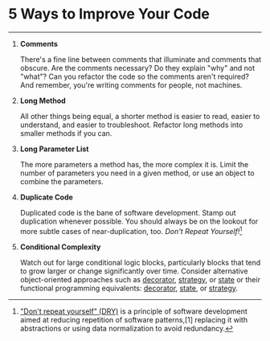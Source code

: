 # 5 Ways to Improve Your Code
---
1. **Comments**

   There's a fine line between comments that illuminate and comments that obscure. Are the comments necessary? Do they explain "why" and not "what"? Can you refactor the code so the comments aren't required? And remember, you're writing comments for people, not machines.

2. **Long Method**

   All other things being equal, a shorter method is easier to read, easier to understand, and easier to troubleshoot. Refactor long methods into smaller methods if you can.

3. **Long Parameter List**

   The more parameters a method has, the more complex it is. Limit the number of parameters you need in a given method, or use an object to combine the parameters.

4. **Duplicate Code**

   Duplicated code is the bane of software development. Stamp out duplication whenever possible. You should always be on the lookout for more subtle cases of near-duplication, too. *Don't Repeat Yourself!*[^1]

5. **Conditional Complexity**

   Watch out for large conditional logic blocks, particularly blocks that tend to grow larger or change significantly over time. Consider alternative object-oriented approaches such as [decorator](https://www.dofactory.com/javascript/design-patterns/decorator), [strategy](https://www.dofactory.com/javascript/design-patterns/strategy), or [state](https://www.dofactory.com/javascript/design-patterns/state) or their functional programming equivalents: [decorator](https://medium.com/qualyteam-engineering/decorator-design-pattern-in-functional-and-object-oriented-programming-e0a2be3c5679), [state](https://betterprogramming.pub/the-state-design-pattern-in-javascript-4eebdf5e471), or [strategy](https://thomas-rubattel.medium.com/strategy-pattern-in-functional-programming-38ddcc2b2d50).
   
 
 [^1]: ["Don't repeat yourself" (DRY)](https://www.plutora.com/blog/understanding-the-dry-dont-repeat-yourself-principle) is a principle of software development aimed at reducing repetition of software patterns,[1] replacing it with abstractions or using data normalization to avoid redundancy.
